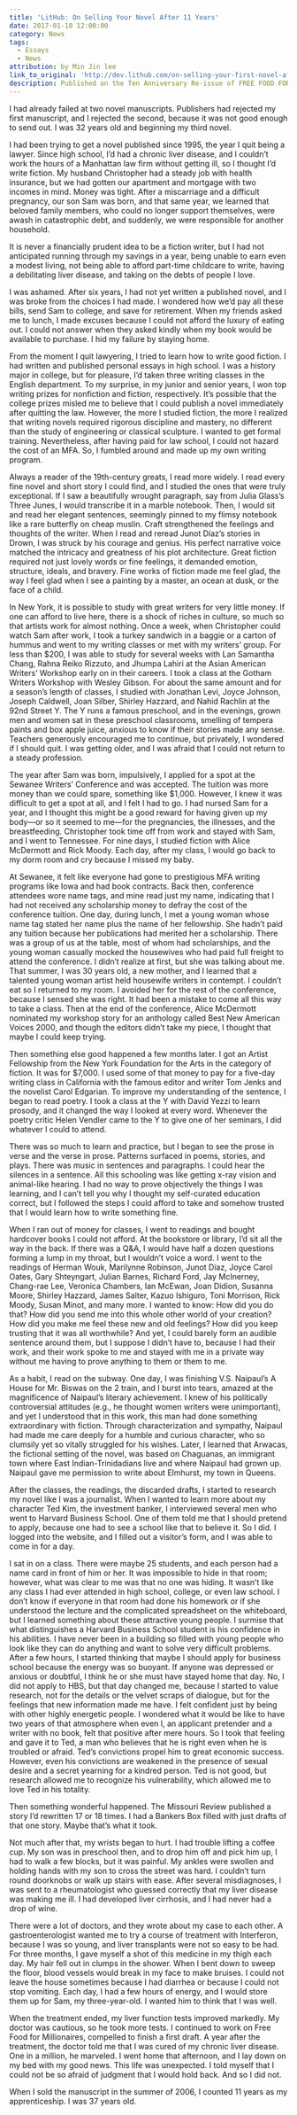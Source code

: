 ```yaml
---
title: 'LitHub: On Selling Your Novel After 11 Years'
date: 2017-01-10 12:00:00
category: News
tags:
  - Essays
  - News
attribution: by Min Jin lee
link_to_original: 'http://dev.lithub.com/on-selling-your-first-novel-after-11-years/'
description: Published on the Ten Anniversary Re-issue of FREE FOOD FOR MILLIONAIRES
---
```



I had already failed at two novel manuscripts. Publishers had rejected my first manuscript, and I rejected the second, because it was not good enough to send out. I was 32 years old and beginning my third novel.

I had been trying to get a novel published since 1995, the year I quit being a lawyer. Since high school, I’d had a chronic liver disease, and I couldn’t work the hours of a Manhattan law firm without getting ill, so I thought I’d write fiction. My husband Christopher had a steady job with health insurance, but we had gotten our apartment and mortgage with two incomes in mind. Money was tight. After a miscarriage and a difficult pregnancy, our son Sam was born, and that same year, we learned that beloved family members, who could no longer support themselves, were awash in catastrophic debt, and suddenly, we were responsible for another household.

It is never a financially prudent idea to be a fiction writer, but I had not anticipated running through my savings in a year, being unable to earn even a modest living, not being able to afford part-time childcare to write, having a debilitating liver disease, and taking on the debts of people I love.

I was ashamed. After six years, I had not yet written a published novel, and I was broke from the choices I had made. I wondered how we’d pay all these bills, send Sam to college, and save for retirement. When my friends asked me to lunch, I made excuses because I could not afford the luxury of eating out. I could not answer when they asked kindly when my book would be available to purchase. I hid my failure by staying home.

From the moment I quit lawyering, I tried to learn how to write good fiction. I had written and published personal essays in high school. I was a history major in college, but for pleasure, I’d taken three writing classes in the English department. To my surprise, in my junior and senior years, I won top writing prizes for nonfiction and fiction, respectively. It’s possible that the college prizes misled me to believe that I could publish a novel immediately after quitting the law. However, the more I studied fiction, the more I realized that writing novels required rigorous discipline and mastery, no different than the study of engineering or classical sculpture. I wanted to get formal training. Nevertheless, after having paid for law school, I could not hazard the cost of an MFA. So, I fumbled around and made up my own writing program.

Always a reader of the 19th-century greats, I read more widely. I read every fine novel and short story I could find, and I studied the ones that were truly exceptional. If I saw a beautifully wrought paragraph, say from Julia Glass’s Three Junes, I would transcribe it in a marble notebook. Then, I would sit and read her elegant sentences, seemingly pinned to my flimsy notebook like a rare butterfly on cheap muslin. Craft strengthened the feelings and thoughts of the writer. When I read and reread Junot Díaz’s stories in Drown, I was struck by his courage and genius. His perfect narrative voice matched the intricacy and greatness of his plot architecture. Great fiction required not just lovely words or fine feelings, it demanded emotion, structure, ideals, and bravery. Fine works of fiction made me feel glad, the way I feel glad when I see a painting by a master, an ocean at dusk, or the face of a child.

In New York, it is possible to study with great writers for very little money. If one can afford to live here, there is a shock of riches in culture, so much so that artists work for almost nothing. Once a week, when Christopher could watch Sam after work, I took a turkey sandwich in a baggie or a carton of hummus and went to my writing classes or met with my writers’ group. For less than $200, I was able to study for several weeks with Lan Samantha Chang, Rahna Reiko Rizzuto, and Jhumpa Lahiri at the Asian American Writers’ Workshop early on in their careers. I took a class at the Gotham Writers Workshop with Wesley Gibson. For about the same amount and for a season’s length of classes, I studied with Jonathan Levi, Joyce Johnson, Joseph Caldwell, Joan Silber, Shirley Hazzard, and Nahid Rachlin at the 92nd Street Y. The Y runs a famous preschool, and in the evenings, grown men and women sat in these preschool classrooms, smelling of tempera paints and box apple juice, anxious to know if their stories made any sense. Teachers generously encouraged me to continue, but privately, I wondered if I should quit. I was getting older, and I was afraid that I could not return to a steady profession.

The year after Sam was born, impulsively, I applied for a spot at the Sewanee Writers’ Conference and was accepted. The tuition was more money than we could spare, something like $1,000. However, I knew it was difficult to get a spot at all, and I felt I had to go. I had nursed Sam for a year, and I thought this might be a good reward for having given up my body—or so it seemed to me—for the pregnancies, the illnesses, and the breastfeeding. Christopher took time off from work and stayed with Sam, and I went to Tennessee. For nine days, I studied fiction with Alice McDermott and Rick Moody. Each day, after my class, I would go back to my dorm room and cry because I missed my baby.

At Sewanee, it felt like everyone had gone to prestigious MFA writing programs like Iowa and had book contracts. Back then, conference attendees wore name tags, and mine read just my name, indicating that I had not received any scholarship money to defray the cost of the conference tuition. One day, during lunch, I met a young woman whose name tag stated her name plus the name of her fellowship. She hadn’t paid any tuition because her publications had merited her a scholarship. There was a group of us at the table, most of whom had scholarships, and the young woman casually mocked the housewives who had paid full freight to attend the conference. I didn’t realize at first, but she was talking about me. That summer, I was 30 years old, a new mother, and I learned that a talented young woman artist held housewife writers in contempt. I couldn’t eat so I returned to my room. I avoided her for the rest of the conference, because I sensed she was right. It had been a mistake to come all this way to take a class. Then at the end of the conference, Alice McDermott nominated my workshop story for an anthology called Best New American Voices 2000, and though the editors didn’t take my piece, I thought that maybe I could keep trying.

Then something else good happened a few months later. I got an Artist Fellowship from the New York Foundation for the Arts in the category of fiction. It was for $7,000. I used some of that money to pay for a five-day writing class in California with the famous editor and writer Tom Jenks and the novelist Carol Edgarian. To improve my understanding of the sentence, I began to read poetry. I took a class at the Y with David Yezzi to learn prosody, and it changed the way I looked at every word. Whenever the poetry critic Helen Vendler came to the Y to give one of her seminars, I did whatever I could to attend.

There was so much to learn and practice, but I began to see the prose in verse and the verse in prose. Patterns surfaced in poems, stories, and plays. There was music in sentences and paragraphs. I could hear the silences in a sentence. All this schooling was like getting x-ray vision and animal-like hearing. I had no way to prove objectively the things I was learning, and I can’t tell you why I thought my self-curated education correct, but I followed the steps I could afford to take and somehow trusted that I would learn how to write something fine.

When I ran out of money for classes, I went to readings and bought hardcover books I could not afford. At the bookstore or library, I’d sit all the way in the back. If there was a Q&A, I would have half a dozen questions forming a lump in my throat, but I wouldn’t voice a word. I went to the readings of Herman Wouk, Marilynne Robinson, Junot Díaz, Joyce Carol Oates, Gary Shteyngart, Julian Barnes, Richard Ford, Jay McInerney, Chang-rae Lee, Veronica Chambers, Ian McEwan, Joan Didion, Susanna Moore, Shirley Hazzard, James Salter, Kazuo Ishiguro, Toni Morrison, Rick Moody, Susan Minot, and many more. I wanted to know: How did you do that? How did you send me into this whole other world of your creation? How did you make me feel these new and old feelings? How did you keep trusting that it was all worthwhile? And yet, I could barely form an audible sentence around them, but I suppose I didn’t have to, because I had their work, and their work spoke to me and stayed with me in a private way without me having to prove anything to them or them to me.

As a habit, I read on the subway. One day, I was finishing V.S. Naipaul’s A House for Mr. Biswas on the 2 train, and I burst into tears, amazed at the magnificence of Naipaul’s literary achievement. I knew of his politically controversial attitudes (e.g., he thought women writers were unimportant), and yet I understood that in this work, this man had done something extraordinary with fiction. Through characterization and sympathy, Naipaul had made me care deeply for a humble and curious character, who so clumsily yet so vitally struggled for his wishes. Later, I learned that Arwacas, the fictional setting of the novel, was based on Chaguanas, an immigrant town where East Indian-Trinidadians live and where Naipaul had grown up. Naipaul gave me permission to write about Elmhurst, my town in Queens.

After the classes, the readings, the discarded drafts, I started to research my novel like I was a journalist. When I wanted to learn more about my character Ted Kim, the investment banker, I interviewed several men who went to Harvard Business School. One of them told me that I should pretend to apply, because one had to see a school like that to believe it. So I did. I logged into the website, and I filled out a visitor’s form, and I was able to come in for a day.

I sat in on a class. There were maybe 25 students, and each person had a name card in front of him or her. It was impossible to hide in that room; however, what was clear to me was that no one was hiding. It wasn’t like any class I had ever attended in high school, college, or even law school. I don’t know if everyone in that room had done his homework or if she understood the lecture and the complicated spreadsheet on the whiteboard, but I learned something about these attractive young people. I surmise that what distinguishes a Harvard Business School student is his confidence in his abilities. I have never been in a building so filled with young people who look like they can do anything and want to solve very difficult problems. After a few hours, I started thinking that maybe I should apply for business school because the energy was so buoyant. If anyone was depressed or anxious or doubtful, I think he or she must have stayed home that day. No, I did not apply to HBS, but that day changed me, because I started to value research, not for the details or the velvet scraps of dialogue, but for the feelings that new information made me have. I felt confident just by being with other highly energetic people. I wondered what it would be like to have two years of that atmosphere when even I, an applicant pretender and a writer with no book, felt that positive after mere hours. So I took that feeling and gave it to Ted, a man who believes that he is right even when he is troubled or afraid. Ted’s convictions propel him to great economic success. However, even his convictions are weakened in the presence of sexual desire and a secret yearning for a kindred person. Ted is not good, but research allowed me to recognize his vulnerability, which allowed me to love Ted in his totality.

Then something wonderful happened. The Missouri Review published a story I’d rewritten 17 or 18 times. I had a Bankers Box filled with just drafts of that one story. Maybe that’s what it took.

Not much after that, my wrists began to hurt. I had trouble lifting a coffee cup. My son was in preschool then, and to drop him off and pick him up, I had to walk a few blocks, but it was painful. My ankles were swollen and holding hands with my son to cross the street was hard. I couldn’t turn round doorknobs or walk up stairs with ease. After several misdiagnoses, I was sent to a rheumatologist who guessed correctly that my liver disease was making me ill. I had developed liver cirrhosis, and I had never had a drop of wine.

There were a lot of doctors, and they wrote about my case to each other. A gastroenterologist wanted me to try a course of treatment with Interferon, because I was so young, and liver transplants were not so easy to be had. For three months, I gave myself a shot of this medicine in my thigh each day. My hair fell out in clumps in the shower. When I bent down to sweep the floor, blood vessels would break in my face to make bruises. I could not leave the house sometimes because I had diarrhea or because I could not stop vomiting. Each day, I had a few hours of energy, and I would store them up for Sam, my three-year-old. I wanted him to think that I was well.

When the treatment ended, my liver function tests improved markedly. My doctor was cautious, so he took more tests. I continued to work on Free Food for Millionaires, compelled to finish a first draft. A year after the treatment, the doctor told me that I was cured of my chronic liver disease. One in a million, he marveled. I went home that afternoon, and I lay down on my bed with my good news. This life was unexpected. I told myself that I could not be so afraid of judgment that I would hold back. And so I did not.

When I sold the manuscript in the summer of 2006, I counted 11 years as my apprenticeship. I was 37 years old.